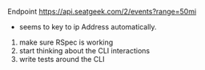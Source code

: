 
Endpoint https://api.seatgeek.com/2/events?range=50mi
  - seems to key to ip Address automatically.


1. make sure RSpec is working
2. start thinking about the CLI interactions
3. write tests around the CLI
